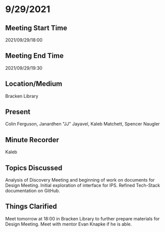 # 9/29/2021

## Meeting Start Time

2021/09/29/18:00

## Meeting End Time

2021/09/29/19:30

## Location/Medium

Bracken Library

## Present

Colin Ferguson, Janardhen "JJ" Jayavel, Kaleb Matchett, Spencer Naugler

## Minute Recorder

Kaleb

## Topics Discussed

Analysis of Discovery Meeting and beginning of work on documents for Design Meeting.
Initial exploration of interface for IPS.
Refined Tech-Stack documentation on GitHub.

## Things Clarified

Meet tomorrow at 18:00 in Bracken Library to further prepare materials for Design Meeting.
Meet with mentor Evan Knapke if he is able.
